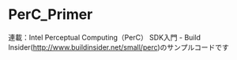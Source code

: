 PerC_Primer
===========

連載：Intel Perceptual Computing（PerC） SDK入門 - Build Insider(http://www.buildinsider.net/small/perc)のサンプルコードです
